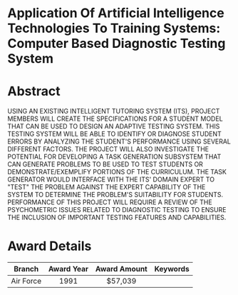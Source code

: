 
Application Of Artificial Intelligence Technologies To Training Systems: Computer Based Diagnostic Testing System
=================================================================================================================

# Abstract


USING AN EXISTING INTELLIGENT TUTORING SYSTEM (ITS), PROJECT MEMBERS WILL CREATE THE SPECIFICATIONS FOR A STUDENT MODEL THAT CAN BE USED TO DESIGN AN ADAPTIVE TESTING SYSTEM. THIS TESTING SYSTEM WILL BE ABLE TO IDENTIFY OR DIAGNOSE STUDENT ERRORS BY ANALYZING THE STUDENT&apos;S PERFORMANCE USING SEVERAL DIFFERENT FACTORS. THE PROJECT WILL ALSO INVESTIGATE THE POTENTIAL FOR DEVELOPING A TASK GENERATION SUBSYSTEM THAT CAN GENERATE PROBLEMS TO BE USED TO TEST STUDENTS OR DEMONSTRATE/EXEMPLIFY PORTIONS OF THE CURRICULUM. THE TASK GENERATOR WOULD INTERFACE WITH THE ITS&apos; DOMAIN EXPERT TO &quot;TEST&quot; THE PROBLEM AGAINST THE EXPERT CAPABILITY OF THE SYSTEM TO DETERMINE THE PROBLEM&apos;S SUITABILITY FOR STUDENTS. PERFORMANCE OF THIS PROJECT WILL REQUIRE A REVIEW OF THE PSYCHOMETRIC ISSUES RELATED TO DIAGNOSTIC TESTING TO ENSURE THE INCLUSION OF IMPORTANT TESTING FEATURES AND CAPABILITIES.  

# Award Details

|Branch|Award Year|Award Amount|Keywords|
| :---: | :---: | :---: | :---: |
|Air Force|1991|$57,039||
